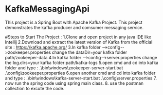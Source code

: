 # KafkaMessagingApi
This project is a Spring Boot with Apache Kafka Project.
This project demonstrates the kafka producer and comsumer messaging service.

#Steps to Start The Project :
1.Clone and open project in any java IDE like Intellij
2.Download and extract the latest version of Kafka from the official site : https://kafka.apache.org/
3.In kafka folder -->config-->zookeeper.properties change the dataDir=your kafka folder path/zookeeper-data
4.In kafka folder -->config-->server.properties change the log.dirs=your kafka folder path/kafka-logs
5.open cmd and cd into kafka folder and type : .\bin\windows\zookeeper-server-start.bat .\config\zookeeper.properties
6.open another cmd and cd into kafka folder and type : .\bin\windows\kafka-server-start.bat .\config\server.properties
7. now run the spring code using spring main class.
8. use the postman collection to excute the code.




